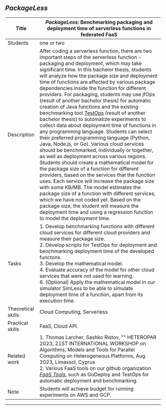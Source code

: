 ## *PackageLess*

| Title | ***PackageLess*: Benchmarking packaging and deployment time of serverless functions in federated FaaS** |
| ----- | ----- | 
| Students | one or two | 
| Description | After coding a serverless function, there are two important steps of the serverless function - packaging and deployment, which may take significant time. In this bachelor thesis, students will analyze how the package size and deployment time of functions are affected by various package dependencies inside the function for different providers. For packaging, students may use jfOps (result of another bachelor thesis) for automatic creation of Java functions and the existing benchmarking tool [TestOps](https://github.com/FaaSTools/testOps) (result of another bachelor thesis) to automatize experiments to collect data about deployment time of functions in any programming language. Students can select their preferred programming language (Python, Java, Node.js, or Go). Various cloud services should be benchmarked, individually or together, as well as deployment across various regions. Students should create a mathematical model for the package size of a function for different providers, based on the services that the function uses. Each service will increase the package size with some KB/MB. The model estimates the package size of a function with different services, which we have not coded yet. Based on the package size, the student will measure the deployment time and using a regression function to model the deployment time.
|Tasks| 1. Develop benchmarking functions with different cloud services for different cloud providers and measure their package size. <br> 2. Develop scripts for TestOps for deployment and benchmarking deployment time of the developed functons.<br> 3. Develop the mathematical model. <br> 4. Evaluate accuracy of the model for other cloud services that were not used for learning. <br> 6. (Optional) Apply the mathematical model in our simulator SimLess to be able to simulate deployment time of a function, apart from its execution time.|
| Theoretical skills | Cloud Computing, Serverless| 
| Practical skills | FaaS, Cloud API.|
| Related work | 1. Thomas Larcher, Sashko Ristov, "" HETEROPAR 2023, 21ST INTERNATIONAL WORKSHOP on Algorithms, Models and Tools for Parallel Computing on Heterogeneous Platforms, Aug. 2023, Limassol, Cyprus <br> 2. Various FaaS tools on our github organization [*FaaS Tools*](https://github.com/FaaSTools), such as GoDeploy and TestOps for automatic deployment and benchmarking.  |
| Note | Students will achieve budget for running experiments on AWS and GCP. | 
---
